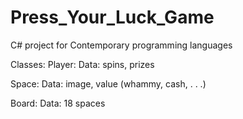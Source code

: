 # Press_Your_Luck_Game
C# project for Contemporary programming languages

Classes:
  Player:
    Data: spins, prizes
    
  Space:
    Data: image, value (whammy, cash, . . .)
    
  Board:
    Data: 18 spaces
     
      
